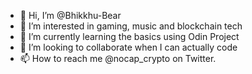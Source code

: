 - 👋 Hi, I’m @Bhikkhu-Bear
- 👀 I’m interested in gaming, music and blockchain tech
- 🌱 I’m currently learning the basics using Odin Project
- 💞️ I’m looking to collaborate when I can actually code
- 📫 How to reach me @nocap_crypto on Twitter.

<!---
Bhikkhu-Bear/Bhikkhu-Bear is a ✨ special ✨ repository because its `README.md` (this file) appears on your GitHub profile.
You can click the Preview link to take a look at your changes.
--->
